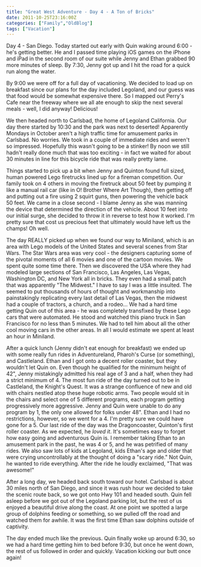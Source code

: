 ```yaml
---
title: "Great West Adventure - Day 4 - A Ton of Bricks"
date: 2011-10-25T23:16:00Z
categories: ["Family","OldBlog"]
tags: ["Vacation"]
---
```


Day 4 - San Diego. Today started out early with Quin waking around 6:00 - he's getting better. He and I passed time playing iOS games on the iPhone and iPad in the second room of our suite while Jenny and Ethan grabbed 90 more minutes of sleep. By 7:30, Jenny got up and I hit the road for a quick run along the water.

By 9:00 we were off for a full day of vacationing. We decided to load up on breakfast since our plans for the day included Legoland, and our guess was that food would be somewhat expensive there. So I mapped out Perry's Cafe near the freeway where we all ate enough to skip the next several meals - well, I did anyway! Delicious!

We then headed north to Carlsbad, the home of Legoland California. Our day there started by 10:30 and the park was next to deserted! Apparently Mondays in October aren't a high traffic time for amusement parks in Carlsbad. No worries. We took in a couple of immediate rides and weren't so impressed. Hopefully this wasn't going to be a stinker! By noon we still hadn't really done much that was too exciting - in fact we waited for about 30 minutes in line for this bicycle ride that was really pretty lame.

Things started to pick up a bit when Jenny and Quinton found full sized, human powered Lego firetrucks lined up for a fireman competition. Our family took on 4 others in moving the firetruck about 50 feet by pumping it like a manual rail car (like in O! Brother Where Art Though), then getting off and putting out a fire using 2 squirt guns, then powering the vehicle back 50 feet. We came in a close second - I blame Jenny as she was manning the device that determined the direction of the vehicle. About 10 feet into our initial surge, she decided to throw it in reverse to test how it worked. I'm pretty sure that cost us precious feet that ultimately would have left us the champs! Oh well.

The day REALLY picked up when we found our way to Miniland, which is an area with Lego models of the United States and several scenes from Star Wars. The Star Wars area was very cool - the designers capturing some of the pivotal moments of all 6 movies and one of the cartoon movies. We spent quite some time there. Then we discovered the USA where they had modeled large sections of San Francisco, Las Angeles, Las Vegas, Washington DC, and New York all in bricks. They even had a small patch that was apparently "The Midwest." I have to say I was a little insulted. The seemed to put thousands of hours of thought and workmanship into painstakingly replicating every last detail of Las Vegas, then the midwest had a couple of tractors, a church, and a rodeo... We had a hard time getting Quin out of this area - he was completely transfixed by these Lego cars that were automated. He stood and watched this piano truck in San Francisco for no less than 5 minutes. We had to tell him about all the other cool moving cars in the other areas. In all I would estimate we spent at least an hour in Miniland.

After a quick lunch (Jenny didn't eat enough for breakfast) we ended up with some really fun rides in Adventureland, Pharoh's Curse (or something), and Castleland. Ethan and I got onto a decent roller coaster, but they wouldn't let Quin on. Even though he qualified for the minimum height of 42", Jenny mistakingly admitted his real age of 3 and a half, when they had a strict minimum of 4. The most fun ride of the day turned out to be in Castleland, the Knight's Quest. It was a strange confluence of new and old with chairs nestled atop these huge robotic arms. Two people would sit in the chairs and select one of 5 different programs, each program getting progressively more aggressive. Jenny and Quin were unable to do any program by 1, the only one allowed for folks under 48". Ethan and I had no restrictions, however, so we went for a 4. I'm pretty sure we could have gone for a 5. Our last ride of the day was the Dragoncoaster, Quinton's first roller coaster. As we expected, he *loved it*. It's sometimes easy to forget how easy going and adventurous Quin is. I remember taking Ethan to an amusement park in the past, he was 4 or 5, and he was petrified of many rides. We also saw lots of kids at Legoland, kids Ethan's age and older that were crying uncontrollably at the thought of doing a "scary ride." Not Quin, he wanted to ride everything. After the ride he loudly exclaimed, "That was awesome!"

After a long day, we headed back south toward our hotel. Carlsbad is about 30 miles north of San Diego, and since it was rush hour we decided to take the scenic route back, so we got onto Hwy 101 and headed south. Quin fell asleep before we got out of the Legoland parking lot, but the rest of us enjoyed a beautiful drive along the coast. At one point we spotted a large group of dolphins feeding or something, so we pulled off the road and watched them for awhile. It was the first time Ethan saw dolphins outside of captivity.

The day ended much like the previous. Quin finally woke up around 6:30, so we had a hard time getting him to bed before 9:30, but once he went down, the rest of us followed in order and quickly. Vacation kicking our butt once again!
